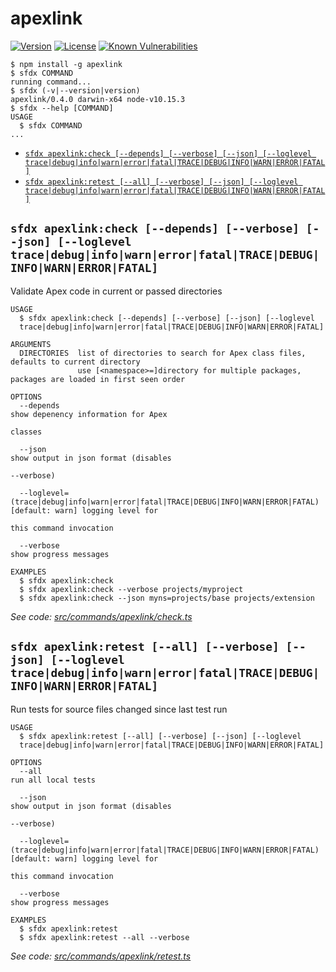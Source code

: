 apexlink
========

[![Version](https://img.shields.io/npm/v/apexlink.svg)](https://npmjs.org/package/apexlink)
[![License](https://img.shields.io/npm/l/apexlink.svg)](https://github.com/nawforce/apexlink/blob/master/package.json)
[![Known Vulnerabilities](https://snyk.io/test/github/nawforce/apexlink/badge.svg)](https://snyk.io/test/github/nawforce/apexlink)

<!-- toc -->

<!-- tocstop -->
<!-- install -->
<!-- usage -->
```sh-session
$ npm install -g apexlink
$ sfdx COMMAND
running command...
$ sfdx (-v|--version|version)
apexlink/0.4.0 darwin-x64 node-v10.15.3
$ sfdx --help [COMMAND]
USAGE
  $ sfdx COMMAND
...
```
<!-- usagestop -->
<!-- commands -->
* [`sfdx apexlink:check [--depends] [--verbose] [--json] [--loglevel trace|debug|info|warn|error|fatal|TRACE|DEBUG|INFO|WARN|ERROR|FATAL]`](#sfdx-apexlinkcheck---depends---verbose---json---loglevel-tracedebuginfowarnerrorfataltracedebuginfowarnerrorfatal)
* [`sfdx apexlink:retest [--all] [--verbose] [--json] [--loglevel trace|debug|info|warn|error|fatal|TRACE|DEBUG|INFO|WARN|ERROR|FATAL]`](#sfdx-apexlinkretest---all---verbose---json---loglevel-tracedebuginfowarnerrorfataltracedebuginfowarnerrorfatal)

## `sfdx apexlink:check [--depends] [--verbose] [--json] [--loglevel trace|debug|info|warn|error|fatal|TRACE|DEBUG|INFO|WARN|ERROR|FATAL]`

Validate Apex code in current or passed directories

```
USAGE
  $ sfdx apexlink:check [--depends] [--verbose] [--json] [--loglevel 
  trace|debug|info|warn|error|fatal|TRACE|DEBUG|INFO|WARN|ERROR|FATAL]

ARGUMENTS
  DIRECTORIES  list of directories to search for Apex class files, defaults to current directory
               use [<namespace>=]directory for multiple packages, packages are loaded in first seen order

OPTIONS
  --depends                                                                         show depenency information for Apex
                                                                                    classes

  --json                                                                            show output in json format (disables
                                                                                    --verbose)

  --loglevel=(trace|debug|info|warn|error|fatal|TRACE|DEBUG|INFO|WARN|ERROR|FATAL)  [default: warn] logging level for
                                                                                    this command invocation

  --verbose                                                                         show progress messages

EXAMPLES
  $ sfdx apexlink:check
  $ sfdx apexlink:check --verbose projects/myproject
  $ sfdx apexlink:check --json myns=projects/base projects/extension
```

_See code: [src/commands/apexlink/check.ts](https://github.com/nawforce/apexlink/blob/v0.4.0/src/commands/apexlink/check.ts)_

## `sfdx apexlink:retest [--all] [--verbose] [--json] [--loglevel trace|debug|info|warn|error|fatal|TRACE|DEBUG|INFO|WARN|ERROR|FATAL]`

Run tests for source files changed since last test run

```
USAGE
  $ sfdx apexlink:retest [--all] [--verbose] [--json] [--loglevel 
  trace|debug|info|warn|error|fatal|TRACE|DEBUG|INFO|WARN|ERROR|FATAL]

OPTIONS
  --all                                                                             run all local tests

  --json                                                                            show output in json format (disables
                                                                                    --verbose)

  --loglevel=(trace|debug|info|warn|error|fatal|TRACE|DEBUG|INFO|WARN|ERROR|FATAL)  [default: warn] logging level for
                                                                                    this command invocation

  --verbose                                                                         show progress messages

EXAMPLES
  $ sfdx apexlink:retest
  $ sfdx apexlink:retest --all --verbose
```

_See code: [src/commands/apexlink/retest.ts](https://github.com/nawforce/apexlink/blob/v0.4.0/src/commands/apexlink/retest.ts)_
<!-- commandsstop -->
